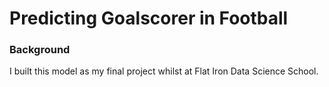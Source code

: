 # Predicting Goalscorer in Football
### Background
I built this model as my final project whilst at Flat Iron Data Science School.
